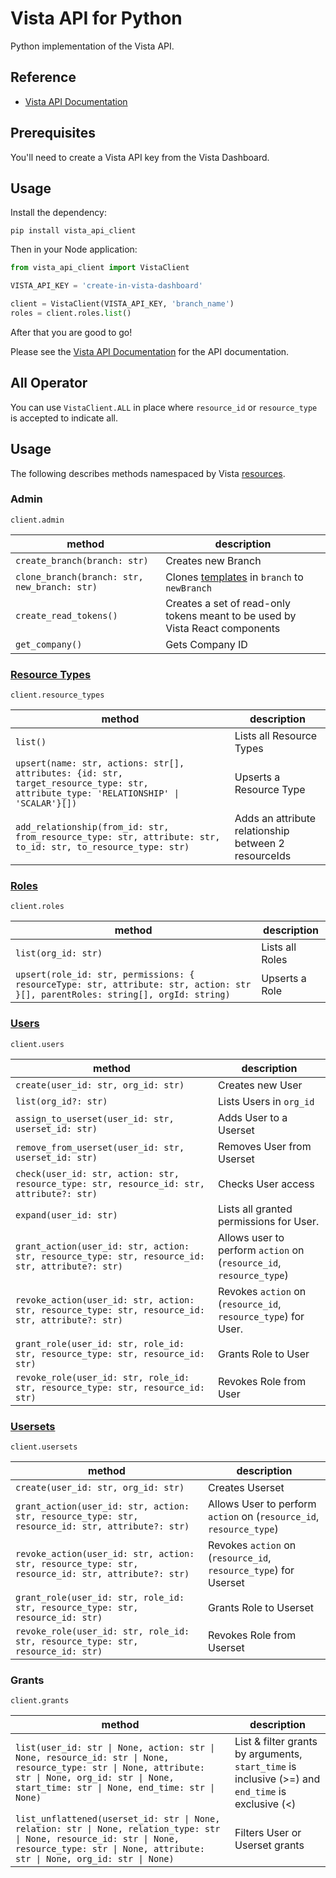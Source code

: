 
# Vista API for Python

Python implementation of the Vista API.

## Reference

- [Vista API Documentation](https://docs.govista.io/api/)

## Prerequisites

You'll need to create a Vista API key from the Vista Dashboard.

## Usage

Install the dependency:

```
pip install vista_api_client
```

Then in your Node application:

```python
from vista_api_client import VistaClient

VISTA_API_KEY = 'create-in-vista-dashboard'

client = VistaClient(VISTA_API_KEY, 'branch_name')
roles = client.roles.list()
```

After that you are good to go!

Please see the [Vista API Documentation](https://docs.govista.io/api/) for the API documentation.

## All Operator
You can use `VistaClient.ALL` in place where `resource_id` or `resource_type` is accepted to indicate all.

## Usage
The following describes methods namespaced by Vista [resources](https://docs.govista.io/Concepts/Terminology).


### Admin
`client.admin`

| method | description |
|--------|-------------|
| `create_branch(branch: str)`| Creates new Branch  |
| `clone_branch(branch: str, new_branch: str)`| Clones [templates](https://docs.govista.io/Concepts/Terminology#permission-template) in `branch` to `newBranch`  |
| `create_read_tokens()`| Creates a set of read-only tokens meant to be used by Vista React components    |
| `get_company()`| Gets Company ID |


### [Resource Types](https://docs.govista.io/Concepts/Terminology#resource)
`client.resource_types`

| method | description |
|--------|-------------|
| `list()`| Lists all Resource Types  |
| `upsert(name: str, actions: str[], attributes: {id: str, target_resource_type: str, attribute_type: 'RELATIONSHIP' \| 'SCALAR'}[])`       | Upserts a Resource Type |
| `add_relationship(from_id: str, from_resource_type: str, attribute: str, to_id: str, to_resource_type: str)`| Adds an attribute relationship between 2 resourceIds |


### [Roles](https://docs.govista.io/Concepts/Terminology#role)
`client.roles`

| method | description |
|--------|-------------|
| `list(org_id: str)`| Lists all Roles  |
| `upsert(role_id: str, permissions: { resourceType: str, attribute: str, action: str }[], parentRoles: string[], orgId: string)`      | Upserts a Role |


### [Users](https://docs.govista.io/Concepts/Terminology#user)
`client.users`

| method | description |
|--------|-------------|
| `create(user_id: str, org_id: str)`| Creates new User  |
| `list(org_id?: str)`| Lists Users in `org_id`  |
| `assign_to_userset(user_id: str, userset_id: str)`| Adds User to a Userset  |
| `remove_from_userset(user_id: str, userset_id: str)`| Removes User from Userset  |
| `check(user_id: str, action: str, resource_type: str, resource_id: str, attribute?: str)`| Checks User access  |
| `expand(user_id: str)`| Lists all granted permissions for User.  |
| `grant_action(user_id: str, action: str, resource_type: str, resource_id: str, attribute?: str)`| Allows user to perform `action` on (`resource_id`, `resource_type`) |
| `revoke_action(user_id: str, action: str, resource_type: str, resource_id: str, attribute?: str)`| Revokes `action` on (`resource_id`, `resource_type`) for User.|
| `grant_role(user_id: str, role_id: str, resource_type: str, resource_id: str)`| Grants Role to User  |
| `revoke_role(user_id: str, role_id: str, resource_type: str, resource_id: str)`| Revokes Role from User  |


### [Usersets](https://docs.govista.io/Concepts/Terminology#userset)
`client.usersets`

| method | description |
|--------|-------------|
| `create(user_id: str, org_id: str)`| Creates Userset  |
| `grant_action(user_id: str, action: str, resource_type: str, resource_id: str, attribute?: str)`| Allows User to perform `action` on (`resource_id`, `resource_type`)|
| `revoke_action(user_id: str, action: str, resource_type: str, resource_id: str, attribute?: str)`| Revokes `action` on (`resource_id`, `resource_type`) for Userset      |
| `grant_role(user_id: str, role_id: str, resource_type: str, resource_id: str)`| Grants Role to Userset  |
| `revoke_role(user_id: str, role_id: str, resource_type: str, resource_id: str)`| Revokes Role from Userset  |


### Grants
`client.grants`

| method | description |
|--------|-------------|
| `list(user_id: str \| None, action: str \| None, resource_id: str \| None, resource_type: str \| None, attribute: str \| None, org_id: str \| None, start_time: str \| None, end_time: str \| None)`| List & filter grants by arguments, `start_time` is inclusive (>=) and `end_time` is exclusive (<)  |
| `list_unflattened(userset_id: str \| None, relation: str \| None, relation_type: str \| None, resource_id: str \| None, resource_type: str \| None, attribute: str \| None, org_id: str \| None)`| Filters User or Userset grants  |
